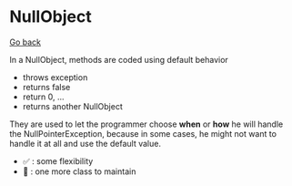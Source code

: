 # NullObject

[Go back](..)

In a NullObject, methods are coded using
default behavior

* throws exception
* returns false
* return 0, ...
* returns another NullObject

They are used to let the programmer choose **when** or **how**
he will handle the NullPointerException, because
in some cases, he might not want to handle it
at all and use the default value.

* ✅ : some flexibility
* 🚫 : one more class to maintain
